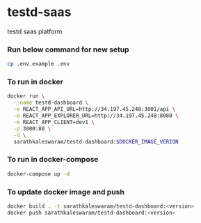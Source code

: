 # testd-saas
testd saas platform

### Run below command for new setup
```sh
cp .env.example .env
```

### To run in docker
```sh
docker run \
  --name testd-dashboard \
  -e REACT_APP_API_URL=http://34.197.45.248:3001/api \
  -e REACT_APP_EXPLORER_URL=http://34.197.45.248:8080 \
  -e REACT_APP_CLIENT=dev1 \
  -p 3000:80 \
  -d \
  sarathkaleswaram/testd-dashboard:$DOCKER_IMAGE_VERION
```

### To run in docker-compose
```sh
docker-compose up -d
```

### To update docker image and push
```sh
docker build . -t sarathkaleswaram/testd-dashboard:<version>
docker push sarathkaleswaram/testd-dashboard:<version>
```